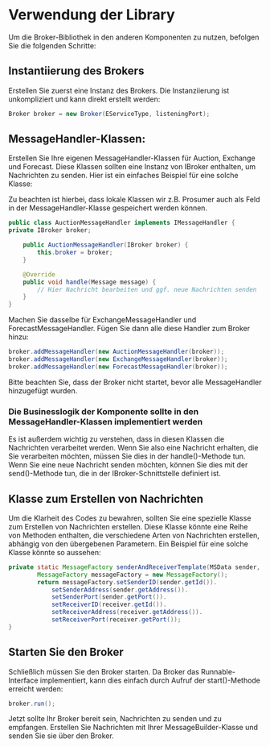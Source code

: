# Verwendung der Library

Um die Broker-Bibliothek in den anderen Komponenten zu nutzen, befolgen Sie die folgenden Schritte:

## Instantiierung des Brokers

Erstellen Sie zuerst eine Instanz des Brokers. Die Instanziierung ist unkompliziert und kann direkt erstellt werden:

``` java
Broker broker = new Broker(EServiceType, listeningPort);
```

## MessageHandler-Klassen:

Erstellen Sie Ihre eigenen MessageHandler-Klassen für Auction, Exchange und Forecast. Diese Klassen sollten eine Instanz
von IBroker enthalten, um Nachrichten zu senden. Hier ist ein einfaches Beispiel für eine solche Klasse:

Zu beachten ist hierbei, dass lokale Klassen wir z.B. Prosumer auch als Feld in der MessageHandler-Klasse gespeichert
werden können.

``` java
public class AuctionMessageHandler implements IMessageHandler {
private IBroker broker;

    public AuctionMessageHandler(IBroker broker) {
        this.broker = broker;
    }

    @Override
    public void handle(Message message) {
        // Hier Nachricht bearbeiten und ggf. neue Nachrichten senden
    }
}
```

Machen Sie dasselbe für ExchangeMessageHandler und ForecastMessageHandler. Fügen Sie dann alle diese Handler zum Broker
hinzu:

``` java
broker.addMessageHandler(new AuctionMessageHandler(broker));
broker.addMessageHandler(new ExchangeMessageHandler(broker));
broker.addMessageHandler(new ForecastMessageHandler(broker));
```

Bitte beachten Sie, dass der Broker nicht startet, bevor alle MessageHandler hinzugefügt wurden.

### Die Businesslogik der Komponente sollte in den MessageHandler-Klassen implementiert werden
Es ist außerdem wichtig zu verstehen, dass in diesen Klassen die Nachrichten verarbeitet werden. Wenn Sie also eine
Nachricht erhalten, die Sie verarbeiten möchten, müssen Sie dies in der handle()-Methode tun. Wenn Sie eine neue
Nachricht senden möchten, können Sie dies mit der send()-Methode tun, die in der IBroker-Schnittstelle definiert ist.


## Klasse zum Erstellen von Nachrichten

Um die Klarheit des Codes zu bewahren, sollten Sie eine spezielle Klasse zum Erstellen von Nachrichten erstellen. Diese
Klasse könnte eine Reihe von Methoden enthalten, die verschiedene Arten von Nachrichten erstellen, abhängig von den
übergebenen Parametern. Ein Beispiel für eine solche Klasse könnte so aussehen:

``` java
private static MessageFactory senderAndReceiverTemplate(MSData sender, MSData receiver) {
        MessageFactory messageFactory = new MessageFactory();
        return messageFactory.setSenderID(sender.getId()).
            setSenderAddress(sender.getAddress()).
            setSenderPort(sender.getPort()).
            setReceiverID(receiver.getId()).
            setReceiverAddress(receiver.getAddress()).
            setReceiverPort(receiver.getPort());
}
```

## Starten Sie den Broker

Schließlich müssen Sie den Broker starten. Da Broker das Runnable-Interface implementiert, kann dies einfach durch
Aufruf der start()-Methode erreicht werden:

``` java
broker.run();
```

Jetzt sollte Ihr Broker bereit sein, Nachrichten zu senden und zu empfangen. Erstellen Sie Nachrichten mit Ihrer
MessageBuilder-Klasse und senden Sie sie über den Broker.